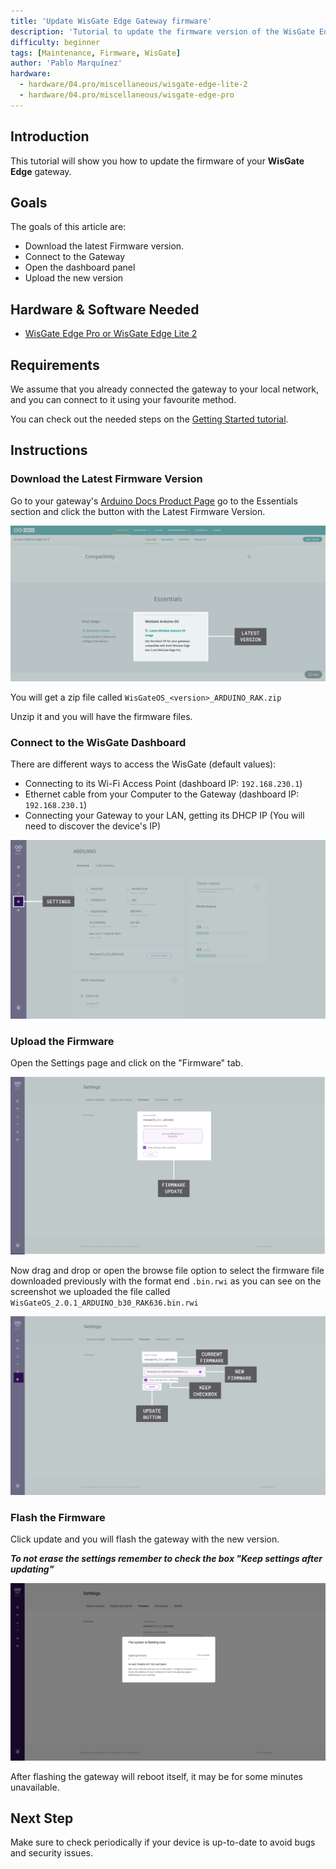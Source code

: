```yaml
---
title: 'Update WisGate Edge Gateway firmware'
description: 'Tutorial to update the firmware version of the WisGate Edge Gateway'
difficulty: beginner
tags: [Maintenance, Firmware, WisGate]
author: 'Pablo Marquínez'
hardware:
  - hardware/04.pro/miscellaneous/wisgate-edge-lite-2
  - hardware/04.pro/miscellaneous/wisgate-edge-pro
---
```


## Introduction 

This tutorial will show you how to update the firmware of your **WisGate Edge** gateway.

## Goals

The goals of this article are:

- Download the latest Firmware version.
- Connect to the Gateway
- Open the dashboard panel
- Upload the new version

## Hardware & Software Needed

- [WisGate Edge Pro or WisGate Edge Lite 2](https://store.arduino.cc/pages/wisgate-lora-gateways)

## Requirements

We assume that you already connected the gateway to your local network, and you can connect to it using your favourite method.   

You can check out the needed steps on the [Getting Started tutorial](/getting-started).

## Instructions

### Download the Latest Firmware Version

Go to your gateway's [Arduino Docs Product Page](../../product) go to the Essentials section and click the button with the Latest Firmware Version.

![Product Page Essentials section](assets/wisgate-essentials.png)

You will get a zip file called `WisGateOS_<version>_ARDUINO_RAK.zip`

Unzip it and you will have the firmware files.

### Connect to the WisGate Dashboard

There are different ways to access the WisGate (default values):
* Connecting to its Wi-Fi Access Point (dashboard IP: `192.168.230.1`)
* Ethernet cable from your Computer to the Gateway (dashboard IP: `192.168.230.1`)
* Connecting your Gateway to your LAN, getting its DHCP IP (You will need to discover the device's IP)

![WisGate dashboard](assets/wisgate-dashboard-overview.png)

### Upload the Firmware

Open the Settings page and click on the "Firmware" tab.

![WisGate dashboard Settings page](assets/wisgate-firmware-settings.png)

Now drag and drop or open the browse file option to select the firmware file downloaded previously with the format end `.bin.rwi` as you can see on the screenshot we uploaded the file called `WisGateOS_2.0.1_ARDUINO_b30_RAK636.bin.rwi`

![WisGate firmware zip uploaded](assets/wisgate-firmware-update.png)

### Flash the Firmware

Click update and you will flash the gateway with the new version.

***To not erase the settings remember to check the box "Keep settings after updating"***

![WisGate firmware flashing](assets/wisgate-firmware-flashing.png)

After flashing the gateway will reboot itself, it may be for some minutes unavailable.

## Next Step

Make sure to check periodically if your device is up-to-date to avoid bugs and security issues.